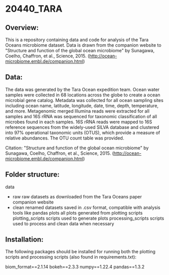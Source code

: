 # 20440_TARA


## Overview:

This is a repository containing data and code for analysis of the Tara Oceans microbiome dataset. Data is drawn from the companion website to "Structure and function of the global ocean microbiome" by Sunagawa, Coelho, Chaffron, et al., Science, 2015. (http://ocean-microbiome.embl.de/companion.html)

## Data:

The data was generated by the Tara Ocean expedition team. Ocean water samples were collected in 68 locations across the globe to create a ocean microbial gene catalog. Metadata was collected for all ocean sampling sites including ocean name, latitude, longitude, date, time, depth, temperature, and more. Metagenomic merged Illumina reads were extracted for all samples and 16S rRNA was sequenced for taxonomic classification of all microbes found in each samples. 16S rRNA reads were mapped to 16S reference sequences from the widely-used SILVA database and clustered into 97% operational taxonomic units (OTUS), which provide a measure of relative abundances. The OTU count table was provided.

Citation: "Structure and function of the global ocean microbiome" by Sunagawa, Coelho, Chaffron, et al., Science, 2015. (http://ocean-microbiome.embl.de/companion.html)


## Folder structure:

data
- raw
    raw datasets as downloaded from the Tara Oceans paper companion website 
- clean
    renamed datasets saved in .csv format, compatible with analysis tools like pandas
plots
  all plots generated from plotting scripts
plotting_scripts
 scripts used to generate plots
processing_scripts
 scripts used to process and clean data when necessary
 
## Installation:

The following packages should be installed for running both the plotting scripts and processing scripts (also found in requirements.txt):

biom_format==2.1.14
bokeh==2.3.3
numpy==1.22.4
pandas==1.3.2
